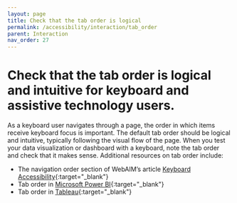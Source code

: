 ```yaml
---
layout: page
title: Check that the tab order is logical
permalink: /accessibility/interaction/tab_order
parent: Interaction
nav_order: 27
---
```


# Check that the tab order is logical and intuitive for keyboard and assistive technology users. 

As a keyboard user navigates through a page, the order in which items receive keyboard focus is important. The default tab order should be logical and intuitive, typically following the visual flow of the page. When you test your data visualization or dashboard with a keyboard, note the tab order and check that it makes sense. Additional resources on tab order include: 

* The navigation order section of WebAIM’s article [Keyboard Accessibility](https://webaim.org/techniques/keyboard/){:target="_blank"}
* Tab order in [Microsoft Power BI](https://learn.microsoft.com/en-us/power-bi/create-reports/desktop-accessibility-creating-reports#tab-order){:target="_blank"}
* Tab order in [Tableau](https://community.tableau.com/s/question/0D54T00000C6USYSA3/how-can-i-set-the-focus-order-of-the-views-and-objects-in-a-dashboard){:target="_blank"}
